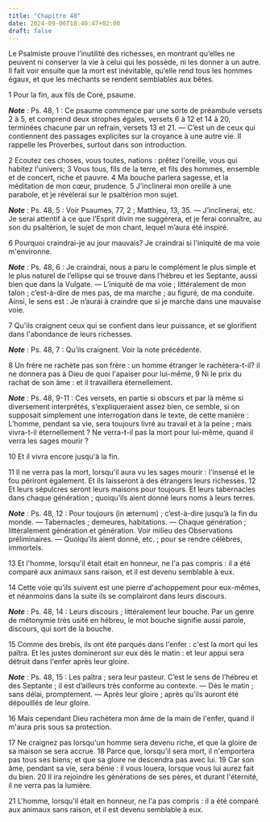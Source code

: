 ```yaml
---
title: "Chapitre 48"
date: 2024-09-06T18:40:47+02:00
draft: false
---
```



Le Psalmiste prouve l’inutilité des richesses, en montrant qu’elles ne peuvent ni conserver la vie à celui qui les possède, ni les donner à un autre.
Il fait voir ensuite que la mort est inévitable, qu’elle rend tous les hommes égaux, et que les méchants se rendent semblables aux bêtes.


1 Pour la fin, aux fils de Coré, psaume.

***Note*** :  Ps. 48, 1 : Ce psaume commence par une sorte de préambule versets 2 à 5, et comprend deux strophes égales, versets 6 à 12 et 14 à 20, terminées chacune par un refrain, versets 13 et 21. ― C’est un de ceux qui contiennent des passages explicites sur la croyance à une autre vie. Il rappelle les Proverbes, surtout dans son introduction.


2 Ecoutez ces choses, vous toutes, nations : prêtez l'oreille, vous qui habitez l'univers; 3 Vous tous, fils de la terre, et fils des hommes, ensemble et de concert, riche et pauvre. 4 Ma bouche parlera sagesse, et la méditation de mon cœur, prudence. 5 J'inclinerai mon oreille à une parabole, et je révélerai sur le psaltérion mon sujet.

***Note*** :  Ps. 48, 5 : Voir Psaumes, 77, 2 ; Matthieu, 13, 35. ― J’inclinerai, etc. Je serai attentif à ce que l’Esprit divin me suggérera, et je ferai connaître, au son du psaltérion, le sujet de mon chant, lequel m’aura été inspiré.


6 Pourquoi craindrai-je au jour mauvais? Je craindrai si l'iniquité de ma voie m'environne.

***Note*** :  Ps. 48, 6 : Je craindrai, nous a paru le complément le plus simple et le plus naturel de l’ellipse qui se trouve dans l’hébreu et les Septante, aussi bien que dans la Vulgate. ― L’iniquité de ma voie ; littéralement de mon talon ; c’est-à-dire de mes pas, de ma marche ; au figuré, de ma conduite. Ainsi, le sens est : Je n’aurai à craindre que si je marche dans une mauvaise voie.

7 Qu'ils craignent ceux qui se confient dans leur puissance, et se glorifient dans l'abondance de leurs richesses.

***Note*** :  Ps. 48, 7 : Qu’ils craignent. Voir la note précédente.

8 Un frère ne rachète pas son frère : un homme étranger le rachètera-t-il? il ne donnera pas à Dieu de quoi l'apaiser pour lui-même, 9 Ni le prix du rachat de son âme : et il travaillera éternellement.

***Note*** :  Ps. 48, 9-11 : Ces versets, en partie si obscurs et par là même si diversement interprétés, s’expliqueraient assez bien, ce semble, si on supposait simplement une interrogation dans le texte, de cette manière : L’homme, pendant sa vie, sera toujours livré au travail et à la peine ; mais vivra-t-il éternellement ? Ne verra-t-il pas la mort pour lui-même, quand il verra les sages mourir ?

10 Et il vivra encore jusqu'à la fin.


11 Il ne verra pas la mort, lorsqu'il aura vu les sages mourir : l'insensé et le fou périront également. Et ils laisseront à des étrangers leurs richesses. 12 Et leurs sépulcres seront leurs maisons pour toujours. Et leurs tabernacles dans chaque génération ; quoiqu'ils aient donné leurs noms à leurs terres.

***Note*** :  Ps. 48, 12 : Pour toujours (in æternum) ; c’est-à-dire jusqu’à la fin du monde. ― Tabernacles ; demeures, habitations. ― Chaque génération ; littéralement génération et génération. Voir milieu des Observations préliminaires. ― Quoiqu’ils aient donné, etc. ; pour se rendre célèbres, immortels.

13 Et l'homme, lorsqu'il était était en honneur, ne l'a pas compris : il a été comparé aux animaux sans raison, et il est devenu semblable à eux.


14 Cette voie qu'ils suivent est une pierre d'achoppement pour eux-mêmes, et néanmoins dans la suite ils se complairont dans leurs discours.

***Note*** :  Ps. 48, 14 : Leurs discours ; littéralement leur bouche. Par un genre de métonymie très usité en hébreu, le mot bouche signifie aussi parole, discours, qui sort de la bouche.

15 Comme des brebis, ils ont été parqués dans l'enfer : c'est la mort qui les paîtra. Et les justes domineront sur eux dès le matin : et leur appui sera détruit dans l'enfer après leur gloire.

***Note*** :  Ps. 48, 15 : Les paîtra ; sera leur pasteur. C’est le sens de l’hébreu et des Septante ; il est d’ailleurs très conforme au contexte. ― Dès le matin ; sans délai, promptement. ― Après leur gloire ; après qu’ils auront été dépouillés de leur gloire.

16 Mais cependant Dieu rachètera mon âme de la main de l'enfer, quand il m'aura pris sous sa protection.


17 Ne craignez pas lorsqu'un homme sera devenu riche, et que la gloire de sa maison se sera accrue. 18 Parce que, lorsqu'il sera mort, il n'emportera pas tous ses biens; et que sa gloire ne descendra pas avec lui. 19 Car son âme, pendant sa vie, sera bénie : il vous louera, lorsque vous lui aurez fait du bien. 20 Il ira rejoindre les générations de ses pères, et durant l'éternité, il ne verra pas la lumière.


21 L'homme, lorsqu'il était en honneur, ne l'a pas compris : il a été comparé aux animaux sans raison, et il est devenu semblable à eux.

